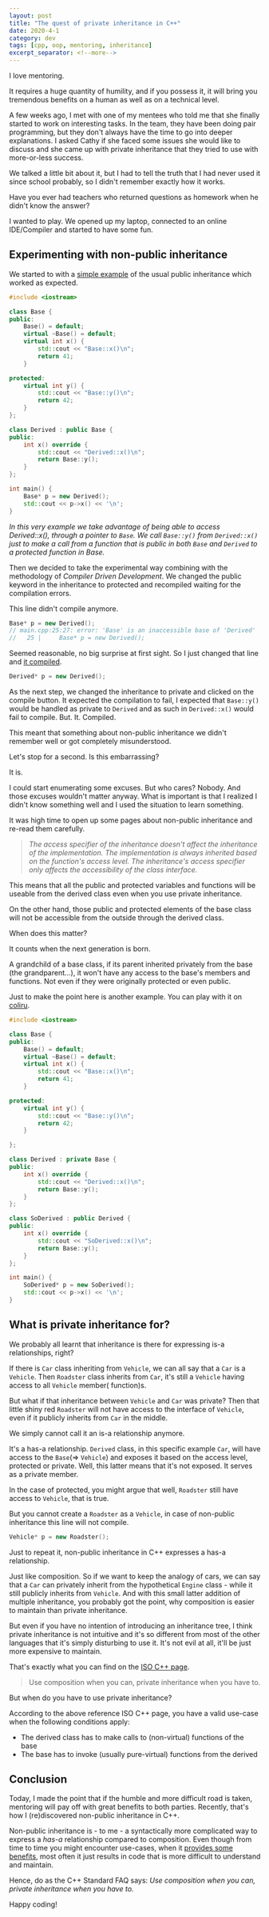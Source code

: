 ```yaml
---
layout: post
title: "The quest of private inheritance in C++"
date: 2020-4-1
category: dev
tags: [cpp, oop, mentoring, inheritance]
excerpt_separator: <!--more-->
---
```

I love mentoring.

It requires a huge quantity of humility, and if you possess it, it will bring you tremendous benefits on a human as well as on a technical level.
<!--more-->

A few weeks ago, I met with one of my mentees who told me that she finally started to work on interesting tasks. In the team, they have been doing pair programming, but they don't always have the time to go into deeper explanations. I asked Cathy if she faced some issues she would like to discuss and she came up with private inheritance that they tried to use with more-or-less success.

We talked a little bit about it, but I had to tell the truth that I had never used it since school probably, so I didn't remember exactly how it works.

Have you ever had teachers who returned questions as homework when he didn't know the answer?

I wanted to play. We opened up my laptop, connected to an online IDE/Compiler and started to have some fun.

## Experimenting with non-public inheritance

We started to with a [simple example](http://coliru.stacked-crooked.com/a/a34a8683841c5aea) of the usual public inheritance which worked as expected.

```cpp
#include <iostream>

class Base {
public:
    Base() = default;
    virtual ~Base() = default;
    virtual int x() { 
        std::cout << "Base::x()\n";
        return 41; 
    }

protected:
    virtual int y() { 
        std::cout << "Base::y()\n";
        return 42; 
    }
};

class Derived : public Base {
public:
    int x() override { 
        std::cout << "Derived::x()\n";
        return Base::y(); 
    }
};

int main() {
    Base* p = new Derived();
    std::cout << p->x() << '\n';
}
```

_In this very example we take advantage of being able to access Derived::x(), through a pointer to `Base`. We call `Base::y()` from `Derived::x()` just to make a call from a function that is public in both `Base` and `Derived` to a protected function in Base._

Then we decided to take the experimental way combining with the methodology of _Compiler Driven Development_. We changed the public keyword in the inheritance to protected and recompiled waiting for the compilation errors.

This line didn't compile anymore.
```cpp
Base* p = new Derived();
// main.cpp:25:27: error: 'Base' is an inaccessible base of 'Derived'
//   25 |     Base* p = new Derived();
```
Seemed reasonable, no big surprise at first sight. So I just changed that line and [it compiled](http://coliru.stacked-crooked.com/a/1278c6cefa4d0e0a).

```cpp
Derived* p = new Derived();
```

As the next step, we changed the inheritance to private and clicked on the compile button. It expected the compilation to fail, I expected that `Base::y()` would be handled as private to `Derived` and as such in `Derived::x()` would fail to compile. But. It. Compiled.

This meant that something about non-public inheritance we didn't remember well or got completely misunderstood.

Let's stop for a second. Is this embarrassing? 

It is. 

I could start enumerating some excuses. But who cares? Nobody. And those excuses wouldn't matter anyway. What is important is that I realized I didn't know something well and I used the situation to learn something.

It was high time to open up some pages about non-public inheritance and re-read them carefully. 

> _The access specifier of the inheritance doesn't affect the inheritance of the implementation. The implementation is always inherited based on the function's access level. The inheritance's access specifier only affects the accessibility of the class interface._

This means that all the public and protected variables and functions will be useable from the derived class even when you use private inheritance.

On the other hand, those public and protected elements of the base class will not be accessible from the outside through the derived class.

When does this matter?

It counts when the next generation is born.

A grandchild of a base class, if its parent inherited privately from the base (the grandparent...), it won't have any access to the base's members and functions. Not even if they were originally protected or even public.

Just to make the point here is another example. You can play with it on [coliru](http://coliru.stacked-crooked.com/a/656fbfb81aa5c7a2).

```cpp
#include <iostream>

class Base {
public:
    Base() = default;
    virtual ~Base() = default;
    virtual int x() { 
        std::cout << "Base::x()\n";
        return 41; 
    }

protected:
    virtual int y() { 
        std::cout << "Base::y()\n";
        return 42; 
    }

};

class Derived : private Base {
public:
    int x() override { 
        std::cout << "Derived::x()\n";
        return Base::y(); 
    }
};

class SoDerived : public Derived {
public:
    int x() override { 
        std::cout << "SoDerived::x()\n";
        return Base::y(); 
    }
};

int main() {
    SoDerived* p = new SoDerived();
    std::cout << p->x() << '\n';
}
```

## What is private inheritance for?

We probably all learnt that inheritance is there for expressing is-a relationships, right?

If there is `Car` class inheriting from `Vehicle`, we can all say that a `Car` is a `Vehicle`. Then `Roadster` class inherits from `Car`, it's still a `Vehicle` having access to all `Vehicle` member( function)s.

But what if that inheritance between `Vehicle` and `Car` was private? Then that little shiny red `Roadster` will not have access to the interface of `Vehicle`, even if it publicly inherits from `Car` in the middle.

We simply cannot call it an is-a relationship anymore.

It's a has-a relationship. `Derived` class, in this specific example `Car`, will have access to the `Base`(=> `Vehicle`) and exposes it based on the access level, protected or private. Well, this latter means that it's not exposed. It serves as a private member.

In the case of protected, you might argue that well, `Roadster` still have access to `Vehicle`, that is true.

But you cannot create a `Roadster` as a `Vehicle`, in case of non-public inheritance this line will not compile.

```cpp
Vehicle* p = new Roadster();
```

Just to repeat it, non-public inheritance in C++ expresses a has-a relationship.

Just like composition. So if we want to keep the analogy of cars, we can say that a `Car` can privately inherit from the hypothetical `Engine` class - while it still publicly inherits from `Vehicle`. And with this small latter addition of multiple inheritance, you probably got the point, why composition is easier to maintain than private inheritance.

But even if you have no intention of introducing an inheritance tree, I think private inheritance is not intuitive and it's so different from most of the other languages that it's simply disturbing to use it. It's not evil at all, it'll be just more expensive to maintain.

That's exactly what you can find on the [ISO C++ page](https://isocpp.org/wiki/faq/private-inheritance).

> Use composition when you can, private inheritance when you have to.

But when do you have to use private inheritance?

According to the above reference ISO C++ page, you have a valid use-case when the following conditions apply:

- The derived class has to make calls to (non-virtual) functions of the base
- The base has to invoke (usually pure-virtual) functions from the derived

## Conclusion

Today, I made the point that if the humble and more difficult road is taken, mentoring will pay off with great benefits to both parties. Recently, that's how I (re)discovered non-public inheritance in C++.

Non-public inheritance is - to me - a syntactically more complicated way to express a _has-a_ relationship compared to composition. Even though from time to time you might encounter use-cases, when it [provides some benefits](https://isocpp.org/wiki/faq/private-inheritance#priv-inherit-vs-compos), most often it just results in code that is more difficult to understand and maintain.

Hence, do as the C++ Standard FAQ says: _Use composition when you can, private inheritance when you have to._

Happy coding!